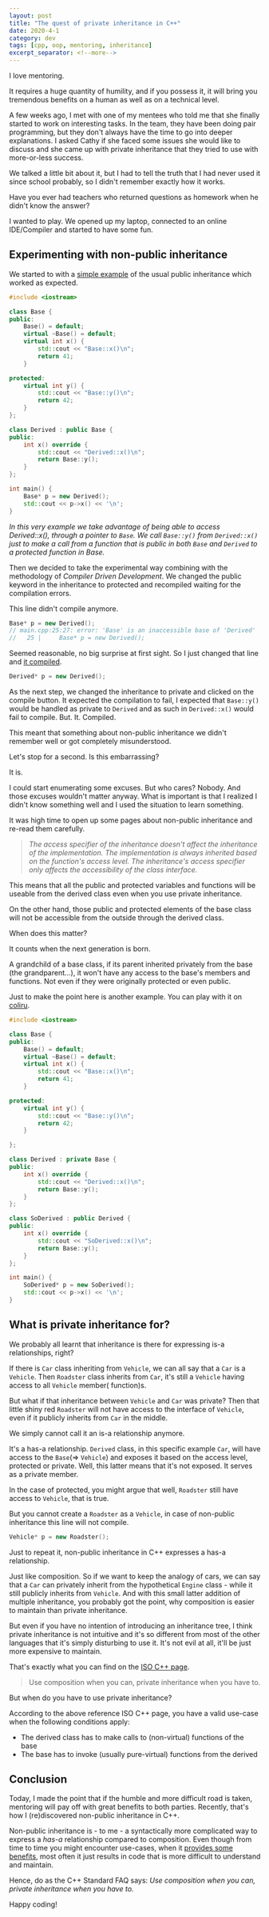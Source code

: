 ```yaml
---
layout: post
title: "The quest of private inheritance in C++"
date: 2020-4-1
category: dev
tags: [cpp, oop, mentoring, inheritance]
excerpt_separator: <!--more-->
---
```

I love mentoring.

It requires a huge quantity of humility, and if you possess it, it will bring you tremendous benefits on a human as well as on a technical level.
<!--more-->

A few weeks ago, I met with one of my mentees who told me that she finally started to work on interesting tasks. In the team, they have been doing pair programming, but they don't always have the time to go into deeper explanations. I asked Cathy if she faced some issues she would like to discuss and she came up with private inheritance that they tried to use with more-or-less success.

We talked a little bit about it, but I had to tell the truth that I had never used it since school probably, so I didn't remember exactly how it works.

Have you ever had teachers who returned questions as homework when he didn't know the answer?

I wanted to play. We opened up my laptop, connected to an online IDE/Compiler and started to have some fun.

## Experimenting with non-public inheritance

We started to with a [simple example](http://coliru.stacked-crooked.com/a/a34a8683841c5aea) of the usual public inheritance which worked as expected.

```cpp
#include <iostream>

class Base {
public:
    Base() = default;
    virtual ~Base() = default;
    virtual int x() { 
        std::cout << "Base::x()\n";
        return 41; 
    }

protected:
    virtual int y() { 
        std::cout << "Base::y()\n";
        return 42; 
    }
};

class Derived : public Base {
public:
    int x() override { 
        std::cout << "Derived::x()\n";
        return Base::y(); 
    }
};

int main() {
    Base* p = new Derived();
    std::cout << p->x() << '\n';
}
```

_In this very example we take advantage of being able to access Derived::x(), through a pointer to `Base`. We call `Base::y()` from `Derived::x()` just to make a call from a function that is public in both `Base` and `Derived` to a protected function in Base._

Then we decided to take the experimental way combining with the methodology of _Compiler Driven Development_. We changed the public keyword in the inheritance to protected and recompiled waiting for the compilation errors.

This line didn't compile anymore.
```cpp
Base* p = new Derived();
// main.cpp:25:27: error: 'Base' is an inaccessible base of 'Derived'
//   25 |     Base* p = new Derived();
```
Seemed reasonable, no big surprise at first sight. So I just changed that line and [it compiled](http://coliru.stacked-crooked.com/a/1278c6cefa4d0e0a).

```cpp
Derived* p = new Derived();
```

As the next step, we changed the inheritance to private and clicked on the compile button. It expected the compilation to fail, I expected that `Base::y()` would be handled as private to `Derived` and as such in `Derived::x()` would fail to compile. But. It. Compiled.

This meant that something about non-public inheritance we didn't remember well or got completely misunderstood.

Let's stop for a second. Is this embarrassing? 

It is. 

I could start enumerating some excuses. But who cares? Nobody. And those excuses wouldn't matter anyway. What is important is that I realized I didn't know something well and I used the situation to learn something.

It was high time to open up some pages about non-public inheritance and re-read them carefully. 

> _The access specifier of the inheritance doesn't affect the inheritance of the implementation. The implementation is always inherited based on the function's access level. The inheritance's access specifier only affects the accessibility of the class interface._

This means that all the public and protected variables and functions will be useable from the derived class even when you use private inheritance.

On the other hand, those public and protected elements of the base class will not be accessible from the outside through the derived class.

When does this matter?

It counts when the next generation is born.

A grandchild of a base class, if its parent inherited privately from the base (the grandparent...), it won't have any access to the base's members and functions. Not even if they were originally protected or even public.

Just to make the point here is another example. You can play with it on [coliru](http://coliru.stacked-crooked.com/a/656fbfb81aa5c7a2).

```cpp
#include <iostream>

class Base {
public:
    Base() = default;
    virtual ~Base() = default;
    virtual int x() { 
        std::cout << "Base::x()\n";
        return 41; 
    }

protected:
    virtual int y() { 
        std::cout << "Base::y()\n";
        return 42; 
    }

};

class Derived : private Base {
public:
    int x() override { 
        std::cout << "Derived::x()\n";
        return Base::y(); 
    }
};

class SoDerived : public Derived {
public:
    int x() override { 
        std::cout << "SoDerived::x()\n";
        return Base::y(); 
    }
};

int main() {
    SoDerived* p = new SoDerived();
    std::cout << p->x() << '\n';
}
```

## What is private inheritance for?

We probably all learnt that inheritance is there for expressing is-a relationships, right?

If there is `Car` class inheriting from `Vehicle`, we can all say that a `Car` is a `Vehicle`. Then `Roadster` class inherits from `Car`, it's still a `Vehicle` having access to all `Vehicle` member( function)s.

But what if that inheritance between `Vehicle` and `Car` was private? Then that little shiny red `Roadster` will not have access to the interface of `Vehicle`, even if it publicly inherits from `Car` in the middle.

We simply cannot call it an is-a relationship anymore.

It's a has-a relationship. `Derived` class, in this specific example `Car`, will have access to the `Base`(=> `Vehicle`) and exposes it based on the access level, protected or private. Well, this latter means that it's not exposed. It serves as a private member.

In the case of protected, you might argue that well, `Roadster` still have access to `Vehicle`, that is true.

But you cannot create a `Roadster` as a `Vehicle`, in case of non-public inheritance this line will not compile.

```cpp
Vehicle* p = new Roadster();
```

Just to repeat it, non-public inheritance in C++ expresses a has-a relationship.

Just like composition. So if we want to keep the analogy of cars, we can say that a `Car` can privately inherit from the hypothetical `Engine` class - while it still publicly inherits from `Vehicle`. And with this small latter addition of multiple inheritance, you probably got the point, why composition is easier to maintain than private inheritance.

But even if you have no intention of introducing an inheritance tree, I think private inheritance is not intuitive and it's so different from most of the other languages that it's simply disturbing to use it. It's not evil at all, it'll be just more expensive to maintain.

That's exactly what you can find on the [ISO C++ page](https://isocpp.org/wiki/faq/private-inheritance).

> Use composition when you can, private inheritance when you have to.

But when do you have to use private inheritance?

According to the above reference ISO C++ page, you have a valid use-case when the following conditions apply:

- The derived class has to make calls to (non-virtual) functions of the base
- The base has to invoke (usually pure-virtual) functions from the derived

## Conclusion

Today, I made the point that if the humble and more difficult road is taken, mentoring will pay off with great benefits to both parties. Recently, that's how I (re)discovered non-public inheritance in C++.

Non-public inheritance is - to me - a syntactically more complicated way to express a _has-a_ relationship compared to composition. Even though from time to time you might encounter use-cases, when it [provides some benefits](https://isocpp.org/wiki/faq/private-inheritance#priv-inherit-vs-compos), most often it just results in code that is more difficult to understand and maintain.

Hence, do as the C++ Standard FAQ says: _Use composition when you can, private inheritance when you have to._

Happy coding!